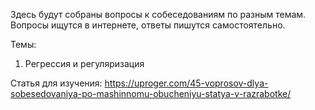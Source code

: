 Здесь будут собраны вопросы к собеседованиям по разным темам. Вопросы ищутся в интернете, ответы пишутся самостоятельно.

Темы:
1. Регрессия и регуляризация

Статья для изучения:
https://uproger.com/45-voprosov-dlya-sobesedovaniya-po-mashinnomu-obucheniyu-statya-v-razrabotke/